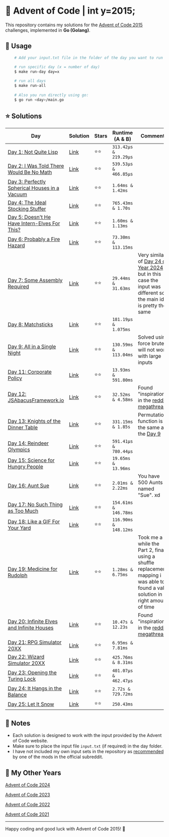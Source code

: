 # 🎄 Advent of Code | int y=2015;

This repository contains my solutions for the [Advent of Code 2015](https://adventofcode.com/2015) challenges, implemented in **Go (Golang)**.

## 🚀 Usage

```bash
    # Add your input.txt file in the folder of the day you want to run

    # run specific day (x = number of day)
    $ make run-day day=x
    
    # run all days
    $ make run-all
    
    # Also you run directly using go:
    $ go run <day>/main.go
```

## ⭐ Solutions

| **Day**                                                                              | **Solution**       | **Stars** | **Runtime (A & B)**   | **Comments**                                                                                                                             |
|--------------------------------------------------------------------------------------|--------------------|-----------|-----------------------|------------------------------------------------------------------------------------------------------------------------------------------|
| [Day 1: Not Quite Lisp](https://adventofcode.com/2015/day/1)                         | [Link](1/main.go)  | ⭐️⭐️      | `313.42µs & 219.29µs` |                                                                                                                                          |
| [Day 2: I Was Told There Would Be No Math](https://adventofcode.com/2015/day/2)      | [Link](2/main.go)  | ⭐️⭐️      | `539.53µs & 466.85µs` |                                                                                                                                          |
| [Day 3: Perfectly Spherical Houses in a Vacuum](https://adventofcode.com/2015/day/3) | [Link](3/main.go)  | ⭐️⭐️      | `1.64ms & 1.42ms`     |                                                                                                                                          |
| [Day 4: The Ideal Stocking Stuffer](https://adventofcode.com/2015/day/4)             | [Link](4/main.go)  | ⭐️⭐️      | `765.43ms & 1.70s`    |                                                                                                                                          |
| [Day 5: Doesn't He Have Intern-Elves For This?](https://adventofcode.com/2015/day/5) | [Link](5/main.go)  | ⭐️⭐️      | `1.60ms & 1.13ms`     |                                                                                                                                          |
| [Day 6: Probably a Fire Hazard](https://adventofcode.com/2015/day/6)                 | [Link](6/main.go)  | ⭐️⭐️      | `73.30ms & 113.15ms`  |                                                                                                                                          |
| [Day 7: Some Assembly Required](https://adventofcode.com/2015/day/7)                 | [Link](7/main.go)  | ⭐️⭐️      | `29.44ms & 31.63ms`   | Very similar of [Day 24 of Year 2024](../2024/24/main.go) but in this case the input was different so the main idea is pretty the same   |
| [Day 8: Matchsticks](https://adventofcode.com/2015/day/8)                            | [Link](8/main.go)  | ⭐️⭐️      | `181.19µs & 1.075ms`  |                                                                                                                                          |
| [Day 9: All in a Single Night](https://adventofcode.com/2015/day/9)                  | [Link](9/main.go)  | ⭐️⭐️      | `130.59ms & 113.04ms` | Solved using force brute, will not work with large inputs                                                                                |             
| [Day 11: Corporate Policy](https://adventofcode.com/2015/day/11)                     | [Link](11/main.go) | ⭐️⭐️      | `13.93ms & 591.80ms`  |                                                                                                                                          |
| [Day 12: JSAbacusFramework.io](https://adventofcode.com/2015/day/12)                 | [Link](12/main.go) | ⭐️⭐️      | `32.52ms & 4.58ms`    | Found "inspiration" in the [reddit megathread](https://www.reddit.com/r/adventofcode/comments/3wh73d/day_12_solutions/)                  |
| [Day 13: Knights of the Dinner Table](https://adventofcode.com/2015/day/13)          | [Link](13/main.go) | ⭐️⭐️      | `331.15ms & 1.85s`    | Permutation function is the same as the [Day 9](./9/main.go)                                                                             |
| [Day 14: Reindeer Olympics](https://adventofcode.com/2015/day/14)                    | [Link](14/main.go) | ⭐️⭐️      | `591.41µs & 780.44µs` |                                                                                                                                          |
| [Day 15: Science for Hungry People](https://adventofcode.com/2015/day/15)            | [Link](15/main.go) | ⭐️⭐️      | `19.65ms & 13.96ms`   |                                                                                                                                          |
| [Day 16: Aunt Sue](https://adventofcode.com/2015/day/16)                             | [Link](16/main.go) | ⭐️⭐️      | `2.01ms & 2.22ms`     | You have 500 Aunts named "Sue". xd                                                                                                       |
| [Day 17: No Such Thing as Too Much](https://adventofcode.com/2015/day/17)            | [Link](17/main.go) | ⭐️⭐️      | `154.61ms & 146.78ms` |                                                                                                                                          |
| [Day 18: Like a GIF For Your Yard](https://adventofcode.com/2015/day/18)             | [Link](18/main.go) | ⭐️⭐️      | `116.90ms & 148.12ms` |                                                                                                                                          |
| [Day 19: Medicine for Rudolph](https://adventofcode.com/2015/day/19)                 | [Link](19/main.go) | ⭐️⭐️      | `1.28ms & 6.75ms`     | Took me a while the Part 2, finally using a shuffle replacements mapping i was able to found a valid solution in a right amount of time  |
| [Day 20: Infinite Elves and Infinite Houses](https://adventofcode.com/2015/day/20)   | [Link](20/main.go) | ⭐️️⭐️️    | `10.47s & 12.23s`     | Found "inspiration" in the [reddit megathread](https://www.reddit.com/r/adventofcode/comments/3xjpp2/day_20_solutions/)                  |
| [Day 21: RPG Simulator 20XX](https://adventofcode.com/2015/day/21)                   | [Link](21/main.go) | ⭐️️⭐️️    | `6.95ms & 7.81ms`     |                                                                                                                                          |
| [Day 22: Wizard Simulator 20XX](https://adventofcode.com/2015/day/22)                | [Link](22/main.go) | ⭐️️⭐️️    | `425.76ms & 8.31ms`   |                                                                                                                                          |
| [Day 23: Opening the Turing Lock](https://adventofcode.com/2015/day/23)              | [Link](23/main.go) | ⭐️️⭐️️    | `401.07µs & 462.47µs` |                                                                                                                                          |
| [Day 24: It Hangs in the Balance](https://adventofcode.com/2015/day/24)              | [Link](24/main.go) | ⭐️️⭐️️    | `2.72s & 729.72ms`    |                                                                                                                                          |
| [Day 25: Let It Snow](https://adventofcode.com/2015/day/25)                          | [Link](25/main.go) | ️⭐️️⭐️    | `250.43ms`            |                                                                                                                                          |

## 📝 Notes

- Each solution is designed to work with the input provided by the Advent of Code website.
- Make sure to place the input file `input.txt` (if required) in the day folder.
- I have not included my own input sets in the repository as [recommended](https://www.reddit.com/r/adventofcode/comments/e7khy8/comment/fa13hb9/?utm_source=share&utm_medium=web3x&utm_name=web3xcss&utm_term=1&utm_content=share_button) by one of the mods in the official subreddit.

## 🔄 My Other Years

[Advent of Code 2024](../2024)

[Advent of Code 2023](https://github.com/dcorto/adventofcode2023)

[Advent of Code 2022](https://github.com/dcorto/adventofcode2022)

[Advent of Code 2021](https://github.com/dcorto/adventofcode2021)

---

Happy coding and good luck with Advent of Code 2015! 🎉
